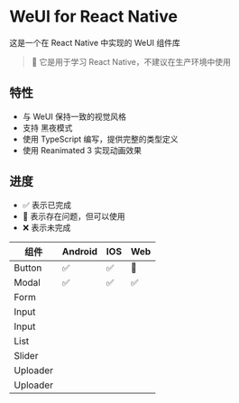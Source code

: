 # WeUI for React Native

这是一个在 React Native 中实现的 WeUI 组件库


> 📢 它是用于学习 React Native，不建议在生产环境中使用

## 特性

- 与 WeUI 保持一致的视觉风格
- 支持 黑夜模式
- 使用 TypeScript 编写，提供完整的类型定义
- 使用 Reanimated 3 实现动画效果

## 进度

* ✅ 表示已完成
* 🚧 表示存在问题，但可以使用
* ❌ 表示未完成

| **组件** | Android | IOS | Web |
|--------|---------|-----|-----|
| Button | ✅       | ✅   | 🚧  |
| Modal  | ✅       | ✅   | ✅   |
| Form   |         |     |     |
| Input  |         |     |     |
| Input  |         |     |     |
| List  |         |     |     |
| Slider  |         |     |     |
| Uploader  |         |     |     |
| Uploader  |         |     |     |

